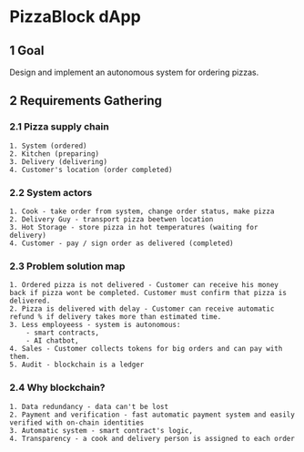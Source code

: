 # PizzaBlock dApp

## 1 Goal

Design and implement an autonomous system for ordering pizzas.

## 2 Requirements Gathering

### 2.1 Pizza supply chain

    1. System (ordered)
    2. Kitchen (preparing)
    3. Delivery (delivering)
    4. Customer's location (order completed)

### 2.2 System actors

    1. Cook - take order from system, change order status, make pizza
    2. Delivery Guy - transport pizza beetwen location
    3. Hot Storage - store pizza in hot temperatures (waiting for delivery)
    4. Customer - pay / sign order as delivered (completed)

### 2.3 Problem solution map

    1. Ordered pizza is not delivered - Customer can receive his money back if pizza wont be completed. Customer must confirm that pizza is delivered.
    2. Pizza is delivered with delay - Customer can receive automatic refund % if delivery takes more than estimated time.
    3. Less employeess - system is autonomous:
        - smart contracts,
        - AI chatbot,
    4. Sales - Customer collects tokens for big orders and can pay with them.
    5. Audit - blockchain is a ledger

### 2.4 Why blockchain?

    1. Data redundancy - data can't be lost
    2. Payment and verification - fast automatic payment system and easily verified with on-chain identities
    3. Automatic system - smart contract's logic,
    4. Transparency - a cook and delivery person is assigned to each order
